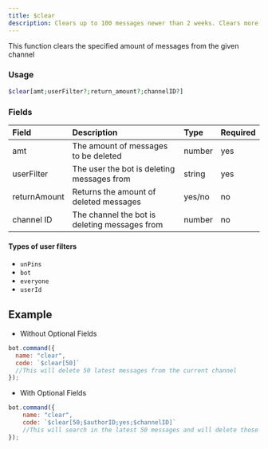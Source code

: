 ```yaml
---
title: $clear
description: Clears up to 100 messages newer than 2 weeks. Clears more than 100 only if user filter is used.
---
```


This function clears the specified amount of messages from the given channel

### Usage
```php
$clear[amt;userFilter?;return_amount?;channelID?]
```
### Fields

| Field | Description | Type | Required |
| :--- | :--- | :--- | :--- |
| amt | The amount of messages to be deleted | number | yes |
| userFilter | The user the bot is deleting messages from |string|yes|
|returnAmount|Returns the amount of deleted messages|yes/no|no|
|channel ID|The channel the bot is deleting messages from|number|no|

#### Types of user filters
- `unPins`
- `bot`
- `everyone`
- `userId`

## Example

- Without Optional Fields

```javascript
bot.command({
  name: "clear",
  code: `$clear[50]`
  //This will delete 50 latest messages from the current channel
});
```

- With Optional Fields

```javascript
bot.command({
    name: "clear",
    code: `$clear[50;$authorID;yes;$channelID]`
    //This will search in the latest 50 messages and will delete those from the author and returns the amount of deleted messages.
});
```

